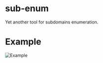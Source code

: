 # sub-enum
Yet another tool for subdomains enumeration.

# Example
![Example](https://github.com/abletsoff/web_test/blob/main/poc.png?raw=true)
